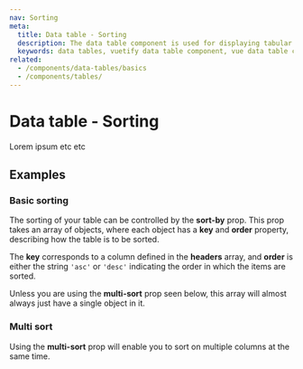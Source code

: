 ```yaml
---
nav: Sorting
meta:
  title: Data table - Sorting
  description: The data table component is used for displaying tabular data in a way that is easy for users to scan. It includes sorting, searching, pagination and selection.
  keywords: data tables, vuetify data table component, vue data table component
related:
  - /components/data-tables/basics
  - /components/tables/
---
```


# Data table - Sorting

Lorem ipsum etc etc

## Examples

### Basic sorting

The sorting of your table can be controlled by the **sort-by** prop. This prop takes an array of objects, where each object has a **key** and **order** property, describing how the table is to be sorted.

The **key** corresponds to a column defined in the **headers** array, and **order** is either the string `'asc'` or `'desc'` indicating the order in which the items are sorted.

Unless you are using the **multi-sort** prop seen below, this array will almost always just have a single object in it.

<example file="v-data-table/prop-sort-by" />

### Multi sort

Using the **multi-sort** prop will enable you to sort on multiple columns at the same time.

<example file="v-data-table/prop-multi-sort" />
